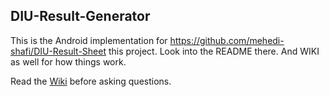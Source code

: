 ## DIU-Result-Generator

This is the Android implementation for https://github.com/mehedi-shafi/DIU-Result-Sheet this project. Look into the README there. And WIKI as well for how things work.

Read the [Wiki](https://github.com/mehedi-shafi/DIU-Result-Generator/wiki) before asking questions. 
